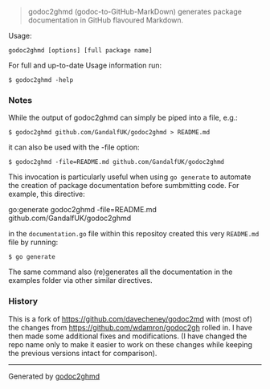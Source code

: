 > godoc2ghmd
(godoc-to-GitHub-MarkDown) generates package documentation in
GitHub flavoured Markdown.

Usage:

	godoc2ghmd [options] [full package name]

For full and up-to-date Usage information run:

	$ godoc2ghmd -help

### Notes
While the output of godoc2ghmd can simply be piped into a file, e.g.:

	$ godoc2ghmd github.com/GandalfUK/godoc2ghmd > README.md

it can also be used with the -file option:

	$ godoc2ghmd -file=README.md github.com/GandalfUK/godoc2ghmd

This invocation is particularly useful when using `go generate` to automate
the creation of package documentation before sumbmitting code. For
example, this directive:

go:generate godoc2ghmd -file=README.md github.com/GandalfUK/godoc2ghmd

in the  `documentation.go` file within this repositoy created this very
`README.md` file by running:

	$ go generate

The same command also (re)generates all the documentation in the examples
folder via other similar directives.

### History
This is a fork of <a href="https://github.com/davecheney/godoc2md">https://github.com/davecheney/godoc2md</a> with (most of) the
changes from <a href="https://github.com/wdamron/godoc2gh">https://github.com/wdamron/godoc2gh</a> rolled in. I have then
made some additional fixes and modifications. (I have changed the repo name
only to make it easier to work on these changes while keeping the previous
versions intact for comparison).

- - -
Generated by [godoc2ghmd](https://github.com/GandalfUK/godoc2ghmd)